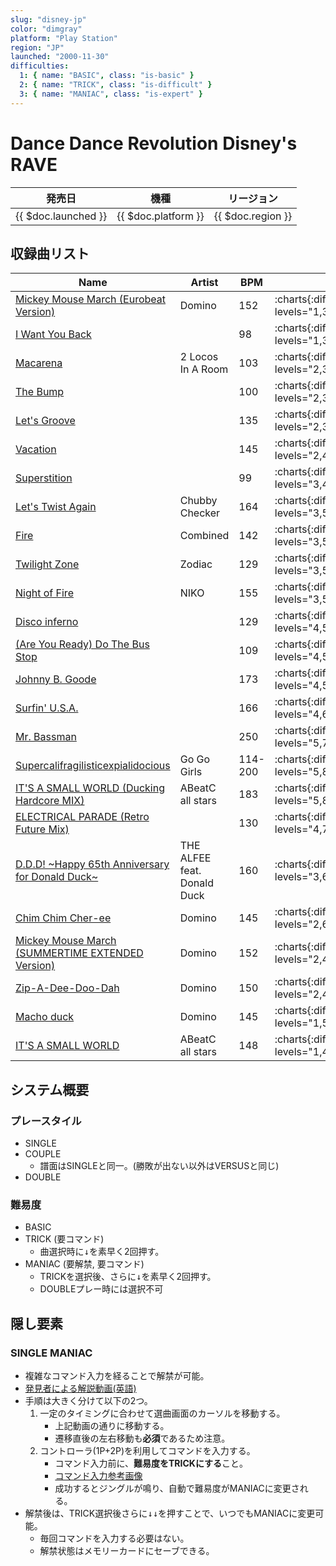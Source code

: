 ```yaml
---
slug: "disney-jp"
color: "dimgray"
platform: "Play Station"
region: "JP"
launched: "2000-11-30"
difficulties:
  1: { name: "BASIC", class: "is-basic" }
  2: { name: "TRICK", class: "is-difficult" }
  3: { name: "MANIAC", class: "is-expert" }
---
```


# Dance Dance Revolution Disney's RAVE

|発売日|機種|リージョン|
|------|----|---------|
|{{ $doc.launched }}|{{ $doc.platform }}|{{ $doc.region }}|

## 収録曲リスト

|Name|Artist|BPM|SINGLE|DOUBLE|
|----|------|---|------|------|
|[Mickey Mouse March (Eurobeat Version)](/songs/mickey-mouse-march)|Domino|152|:charts{:difficulties="difficulties" levels="1,3,8" charts="1,2,3"}|:charts{:difficulties="difficulties" levels="4,8" charts="1,2"}|
|[I Want You Back](/songs/i-want-you-back)||98|:charts{:difficulties="difficulties" levels="1,3,5" charts="1,2,3"}|:charts{:difficulties="difficulties" levels="3,6" charts="1,2"}|
|[Macarena](/songs/macarena)|2 Locos In A Room|103|:charts{:difficulties="difficulties" levels="2,3,6" charts="1,2,3"}|:charts{:difficulties="difficulties" levels="2,4" charts="1,2"}|
|[The Bump](/songs/the-bump)||100|:charts{:difficulties="difficulties" levels="2,3,6" charts="1,2,3"}|:charts{:difficulties="difficulties" levels="3,6" charts="1,2"}|
|[Let's Groove](/songs/lets-groove-disney)||135|:charts{:difficulties="difficulties" levels="2,3,7" charts="1,2,3"}|:charts{:difficulties="difficulties" levels="3,6" charts="1,2"}|
|[Vacation](/songs/vacation)||145|:charts{:difficulties="difficulties" levels="2,4,8" charts="1,2,3"}|:charts{:difficulties="difficulties" levels="4,6" charts="1,2"}|
|[Superstition](/songs/superstition)||99|:charts{:difficulties="difficulties" levels="3,4,6" charts="1,2,3"}|:charts{:difficulties="difficulties" levels="4,6" charts="1,2"}|
|[Let's Twist Again](/songs/lets-twist-again)|Chubby Checker|164|:charts{:difficulties="difficulties" levels="3,5,7" charts="1,2,3"}|:charts{:difficulties="difficulties" levels="5,6" charts="1,2"}|
|[Fire](/songs/fire-combined)|Combined|142|:charts{:difficulties="difficulties" levels="3,5,7" charts="1,2,3"}|:charts{:difficulties="difficulties" levels="5,8" charts="1,2"}|
|[Twilight Zone](/songs/twilight-zone)|Zodiac|129|:charts{:difficulties="difficulties" levels="3,5,9" charts="1,2,3"}|:charts{:difficulties="difficulties" levels="3,10" charts="1,2"}|
|[Night of Fire](/songs/night-of-fire)|NIKO|155|:charts{:difficulties="difficulties" levels="3,5,9" charts="1,2,3"}|:charts{:difficulties="difficulties" levels="5,9" charts="1,2"}|
|[Disco inferno](/songs/disco-inferno)||129|:charts{:difficulties="difficulties" levels="4,5,7" charts="1,2,3"}|:charts{:difficulties="difficulties" levels="3,5" charts="1,2"}|
|[(Are You Ready) Do The Bus Stop](/songs/do-the-bus-stop)||109|:charts{:difficulties="difficulties" levels="4,5,6" charts="1,2,3"}|:charts{:difficulties="difficulties" levels="4,6" charts="1,2"}|
|[Johnny B. Goode](/songs/johnny-b-goode)||173|:charts{:difficulties="difficulties" levels="4,5,7" charts="1,2,3"}|:charts{:difficulties="difficulties" levels="6,8" charts="1,2"}|
|[Surfin' U.S.A.](/songs/surfin-usa)||166|:charts{:difficulties="difficulties" levels="4,6,8" charts="1,2,3"}|:charts{:difficulties="difficulties" levels="4,7" charts="1,2"}|
|[Mr. Bassman](/songs/mr-bassman)||250|:charts{:difficulties="difficulties" levels="5,7,9" charts="1,2,3"}|:charts{:difficulties="difficulties" levels="6,9" charts="1,2"}|
|[Supercalifragilisticexpialidocious](/songs/supercalifragilisticexpialidocious)|Go Go Girls|114-200|:charts{:difficulties="difficulties" levels="5,8,10" charts="1,2,3"}|:charts{:difficulties="difficulties" levels="6,10" charts="1,2"}|
|[IT'S A SMALL WORLD (Ducking Hardcore MIX)](/songs/its-a-small-world-ducking)|ABeatC all stars|183|:charts{:difficulties="difficulties" levels="5,8,10" charts="1,2,3"}|:charts{:difficulties="difficulties" levels="6,10" charts="1,2"}|
|[ELECTRICAL PARADE (Retro Future Mix)](/songs/electrical-parade)||130|:charts{:difficulties="difficulties" levels="4,7,7" charts="1,2,3"}|:charts{:difficulties="difficulties" levels="6,8" charts="1,2"}|
|[D.D.D! \~Happy 65th Anniversary for Donald Duck\~](/songs/ddd)|THE ALFEE feat. Donald Duck|160|:charts{:difficulties="difficulties" levels="3,6,9" charts="1,2,3"}|:charts{:difficulties="difficulties" levels="5,8" charts="1,2"}|
|[Chim Chim Cher-ee](/songs/chim-chim-cher-ee)|Domino|145|:charts{:difficulties="difficulties" levels="2,6,9" charts="1,2,3"}|:charts{:difficulties="difficulties" levels="4,7" charts="1,2"}|
|[Mickey Mouse March (SUMMERTIME EXTENDED Version)](/songs/mickey-mouse-march-summertime)|Domino|152|:charts{:difficulties="difficulties" levels="2,4,9" charts="1,2,3"}|:charts{:difficulties="difficulties" levels="4,9" charts="1,2"}|
|[Zip-A-Dee-Doo-Dah](/songs/zip-a-dee-doo-dah)|Domino|150|:charts{:difficulties="difficulties" levels="2,4,8" charts="1,2,3"}|:charts{:difficulties="difficulties" levels="2,7" charts="1,2"}|
|[Macho duck](/songs/macho-duck)|Domino|145|:charts{:difficulties="difficulties" levels="1,5,8" charts="1,2,3"}|:charts{:difficulties="difficulties" levels="5,7" charts="1,2"}|
|[IT'S A SMALL WORLD](/songs/its-a-small-world)|ABeatC all stars|148|:charts{:difficulties="difficulties" levels="1,4,6" charts="1,2,3"}|:charts{:difficulties="difficulties" levels="2,7" charts="1,2"}|

## システム概要

### プレースタイル

- SINGLE
- COUPLE
  - 譜面はSINGLEと同一。(勝敗が出ない以外はVERSUSと同じ)
- DOUBLE

### 難易度

- BASIC
- TRICK (要コマンド)
  - 曲選択時に<kbd>↓</kbd>を素早く2回押す。
- MANIAC (要解禁, 要コマンド)
  - TRICKを選択後、さらに<kbd>↓</kbd>を素早く2回押す。
  - DOUBLEプレー時には選択不可

## 隠し要素

### SINGLE MANIAC

- 複雑なコマンド入力を経ることで解禁が可能。
- [発見者による解説動画(英語)](https://www.youtube.com/watch?v=HyBzG8PUOWM)
- 手順は大きく分けて以下の2つ。
  1. 一定のタイミングに合わせて選曲画面のカーソルを移動する。
      - 上記動画の通りに移動する。
      - 遷移直後の左右移動も**必須**であるため注意。
  1. コントローラ(1P+2P)を利用してコマンドを入力する。
      - コマンド入力前に、**難易度をTRICKにする**こと。
      - [コマンド入力参考画像](https://pbs.twimg.com/media/EyWh_GVUYAA9KDb?format=png&name=large)
      - 成功するとジングルが鳴り、自動で難易度がMANIACに変更される。
- 解禁後は、TRICK選択後さらに<kbd>↓↓</kbd>を押すことで、いつでもMANIACに変更可能。
  - 毎回コマンドを入力する必要はない。
  - 解禁状態はメモリーカードにセーブできる。
